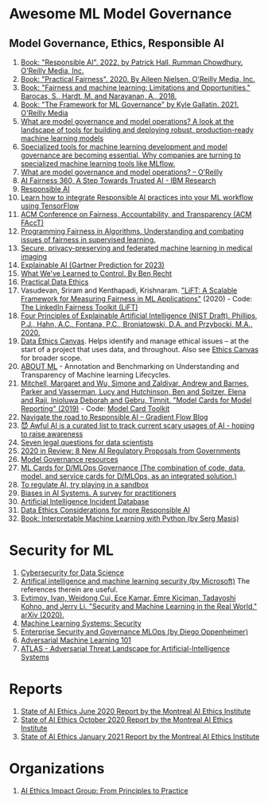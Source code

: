 # Awesome ML Model Governance

## Model Governance, Ethics, Responsible AI

1. [Book: "Responsible AI". 2022. by Patrick Hall, Rumman Chowdhury. O'Reilly Media, Inc.](https://learning.oreilly.com/library/view/responsible-ai/9781098102425/)
1. [Book: "Practical Fairness". 2020. By Aileen Nielsen. O'Reilly Media, Inc.](https://learning.oreilly.com/library/view/practical-fairness/9781492075721/)
1. [Book: "Fairness and machine learning: Limitations and Opportunities." Barocas, S., Hardt, M. and Narayanan, A., 2018.](https://fairmlbook.org/)
1. [Book: "The Framework for ML Governance" by Kyle Gallatin. 2021.  O'Reilly Media](https://learning.oreilly.com/library/view/the-framework-for/9781098100483/)
1. [What are model governance and model operations? A look at the landscape of tools for building and deploying robust, production-ready machine learning models](https://www.oreilly.com/radar/what-are-model-governance-and-model-operations/)
2. [Specialized tools for machine learning development and model governance are becoming essential. Why companies are turning to specialized machine learning tools like MLflow.](https://www.oreilly.com/ideas/specialized-tools-for-machine-learning-development-and-model-governance-are-becoming-essential)
1. [What are model governance and model operations? – O’Reilly](https://www.oreilly.com/radar/what-are-model-governance-and-model-operations/)
1. [AI Fairness 360, A Step Towards Trusted AI - IBM Research](https://www.ibm.com/blogs/research/2018/09/ai-fairness-360/)
1. [Responsible AI](https://www.microsoft.com/en-us/ai/responsible-ai-resources)
1. [Learn how to integrate Responsible AI practices into your ML workflow using TensorFlow](https://www.tensorflow.org/resources/responsible-ai)
1. [ACM Conference on Fairness, Accountability, and Transparency (ACM FAccT)](https://facctconference.org/index.html)
1. [Programming Fairness in Algorithms. Understanding and combating issues of fairness in supervised learning.](https://towardsdatascience.com/programming-fairness-in-algorithms-4943a13dd9f8)
1. [Secure, privacy-preserving and federated machine learning in medical imaging](https://www.nature.com/articles/s42256-020-0186-1)
1. [Explainable AI (Gartner Prediction for 2023)](https://www.gartner.com/en/conferences/apac/data-analytics-india/gartner-insights/rn-top-10-data-analytics-trends/explainable-ai)
1. [What We've Learned to Control. By Ben Recht](https://www.argmin.net/2020/06/29/tour-revisited/)
1. [Practical Data Ethics](https://ethics.fast.ai/)
1. Vasudevan, Sriram and Kenthapadi, Krishnaram. ["LiFT: A Scalable Framework for Measuring Fairness in ML Applications"](https://arxiv.org/abs/2008.07433) (2020) - Code: [The LinkedIn Fairness Toolkit (LiFT)](https://github.com/linkedin/LiFT)
1. [Four Principles of Explainable Artificial Intelligence (NIST Draft). Phillips, P.J., Hahn, A.C., Fontana, P.C., Broniatowski, D.A. and Przybocki, M.A., 2020.](https://nvlpubs.nist.gov/nistpubs/ir/2020/NIST.IR.8312-draft.pdf)
1. [Data Ethics Canvas](https://theodi.org/article/data-ethics-canvas/). Helps identify and manage ethical issues – at the start of a project that uses data, and throughout. Also see [Ethics Canvas](https://www.ethicscanvas.org/) for broader scope.
1. [ABOUT ML](https://www.partnershiponai.org/about-ml/) - Annotation and Benchmarking on Understanding and Transparency of Machine learning Lifecycles.
1. [Mitchell, Margaret and Wu, Simone and Zaldivar, Andrew and Barnes, Parker and Vasserman, Lucy and Hutchinson, Ben and Spitzer, Elena and Raji, Inioluwa Deborah and Gebru, Timnit. "Model Cards for Model Reporting" (2019)](https://arxiv.org/abs/1908.06165)  - Code: [Model Card Toolkit](https://github.com/tensorflow/model-card-toolkit)
1. [Navigate the road to Responsible AI – Gradient Flow Blog](https://gradientflow.com/navigate-the-road-to-responsible-ai/)
1. [😈 Awful AI is a curated list to track current scary usages of AI - hoping to raise awareness](https://github.com/daviddao/awful-ai)
1. [Seven legal questions for data scientists](https://www.oreilly.com/radar/seven-legal-questions-for-data-scientists/)
1. [2020 in Review: 8 New AI Regulatory Proposals from Governments](https://syncedreview.com/2020/12/31/2020-in-review-8-new-ai-regulatory-proposals-from-governments/)
1. [Model Governance resources](https://github.com/bnh-ai/resources)
1. [ML Cards for D/MLOps Governance (The combination of code, data, model, and service cards for D/MLOps, as an integrated solution.)](https://databaseline.tech/ml-cards/)
1. [To regulate AI, try playing in a sandbox](https://www.morningbrew.com/emerging-tech/stories/2021/05/26/regulate-ai-just-play-sandbox)
1. [Biases in AI Systems. A survey for practitioners](https://queue.acm.org/detail.cfm?id=3466134)
1. [Artificial Intelligence Incident Database](https://incidentdatabase.ai/)
1. [Data Ethics Considerations for more Responsible AI](https://arize.com/data-ethics-in-africa/)
1. [Book: Interpretable Machine Learning with Python (by Serg Masis)](https://datatalks.club/books/20210719-interpretable-machine-learning-with-python.html)

# Security for ML

1. [Cybersecurity for Data Science](https://www.coursera.org/learn/cybersecurity-for-data-science)
1. [Artifical intelligence and machine learning security (by Microsoft)](https://docs.microsoft.com/en-us/security/engineering/failure-modes-in-machine-learning) The references therein are useful.
1. [Evtimov, Ivan, Weidong Cui, Ece Kamar, Emre Kiciman, Tadayoshi Kohno, and Jerry Li. "Security and Machine Learning in the Real World." arXiv (2020).](https://arxiv.org/pdf/2007.07205.pdf)
1. [Machine Learning Systems: Security](https://sahbichaieb.com/mlsystems-security/)
1. [Enterprise Security and Governance MLOps (by Diego Oppenheimer)](https://youtu.be/JNZk8diyIuE)
1. [Adversarial Machine Learning 101](https://github.com/mitre/advmlthreatmatrix/blob/master/pages/adversarial-ml-101.md#adversarial-machine-learning-101)
1. [ATLAS - Adversarial Threat Landscape for Artificial-Intelligence Systems](https://github.com/mitre/advmlthreatmatrix)


# Reports

1. [State of AI Ethics June 2020 Report by the Montreal AI Ethics Institute](https://montrealethics.ai/wp-content/uploads/2020/06/State-of-AI-Ethics-June-2020-report.pdf)
2. [State of AI Ethics October 2020 Report by the Montreal AI Ethics Institute](https://montrealethics.ai/wp-content/uploads/2020/10/State-of-AI-Ethics-Oct-2020.pdf)
3. [State of AI Ethics January 2021 Report by the Montreal AI Ethics Institute](https://montrealethics.ai/wp-content/uploads/2021/01/State-of-AI-Ethics-Report-January-2021.pdf)

# Organizations

1. [AI Ethics Impact Group: From Principles to Practice](https://www.ai-ethics-impact.org/en)
